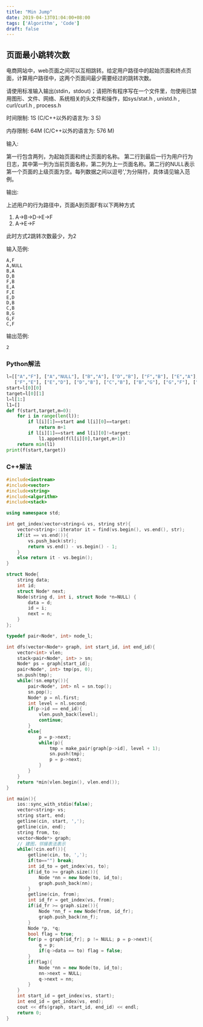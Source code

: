 ```yaml
---
title: "Min Jump"
date: 2019-04-13T01:04:00+08:00
tags: ['Algorithm', 'Code']
draft: false
---
```


## 页面最小跳转次数
电商网站中，web页面之间可以互相跳转。给定用户路径中的起始页面和终点页面，计算用户路径中，这两个页面间最少需要经过的跳转次数。

请使用标准输入输出(stdin，stdout)；请把所有程序写在一个文件里，勿使用已禁用图形、文件、网络、系统相关的头文件和操作，如sys/stat.h , unistd.h , curl/curl.h , process.h

时间限制: 1S (C/C++以外的语言为: 3 S)   

内存限制: 64M (C/C++以外的语言为: 576 M)

输入:

第一行包含两列，为起始页面和终止页面的名称。
第二行到最后一行为用户行为日志，其中第一列为当前页面名称，第二列为上一页面名称。第二行的NULL表示第一个页面的上级页面为空。每列数据之间以逗号','为分隔符，具体请见输入范例。

输出:

上述用户的行为路径中，页面A到页面F有以下两种方式 

1. A->B->D->E->F
2. A->E->F

此时方式2跳转次数最少，为2

输入范例:
```
A,F
A,NULL
B,A
D,B
F,B
E,A
F,E
E,D
D,B
C,B
B,G
G,F
C,F
```

输出范例:

```
2
```

### Python解法

```Python
l=[["A","F"], ["A","NULL"], ["B","A"], ["D","B"], ["F","B"], ["E","A"],
   ["F","E"], ["E","D"], ["D","B"], ["C","B"], ["B","G"], ["G","F"], ["C","F"]]
start=l[0][0]
target=l[0][1]
l=l[1:]
l1=[]
def f(start,target,m=0):
    for i in range(len(l)):
        if l[i][1]==start and l[i][0]==target:
            return m+1
        if l[i][1]==start and l[i][0]!=target:
            l1.append(f(l[i][0],target,m+1))
    return min(l1)
print(f(start,target))
```

### C++解法

```C++
#include<iostream>
#include<vector>
#include<string>
#include<algorithm>
#include<stack>

using namespace std;

int get_index(vector<string>& vs, string str){
    vector<string>::iterator it = find(vs.begin(), vs.end(), str);
    if(it == vs.end()){
        vs.push_back(str);
        return vs.end() - vs.begin() - 1;
    }
    else return it - vs.begin();
}

struct Node{
    string data;
    int id;
    struct Node* next;
    Node(string d, int i, struct Node *n=NULL) {
        data = d;
        id = i;
        next = n;
    } 
};

typedef pair<Node*, int> node_l;

int dfs(vector<Node*> graph, int start_id, int end_id){
    vector<int> vlen;
    stack<pair<Node*, int> > sn; 
    Node* ps = graph[start_id];
    pair<Node*, int> tmp(ps, 0);
    sn.push(tmp);
    while(!sn.empty()){
        pair<Node*, int> nl = sn.top();
        sn.pop();
        Node* p = nl.first;
        int level = nl.second;
        if(p->id == end_id){
            vlen.push_back(level);
            continue;
        }
        else{
            p = p->next;
            while(p){
                tmp = make_pair(graph[p->id], level + 1);
                sn.push(tmp);
                p = p->next;
            }
        }
    }
    return *min(vlen.begin(), vlen.end());
}

int main(){
    ios::sync_with_stdio(false);
    vector<string> vs;
    string start, end;
    getline(cin, start, ',');
    getline(cin, end);
    string from, to;
    vector<Node*> graph;
    // 建图，邻接表法表示
    while(!cin.eof()){
        getline(cin, to, ',');
        if(to=="") break;
        int id_to = get_index(vs, to);
        if(id_to >= graph.size()){
            Node *nn = new Node(to, id_to);
            graph.push_back(nn);
        }
        getline(cin, from);
        int id_fr = get_index(vs, from);
        if(id_fr >= graph.size()){
            Node *nn_f = new Node(from, id_fr);
            graph.push_back(nn_f);
        }
        Node *p, *q;
        bool flag = true;
        for(p = graph[id_fr]; p != NULL; p = p->next){
            q = p;
            if(q->data == to) flag = false;
        }
        if(flag){
            Node *nn = new Node(to, id_to);
            nn->next = NULL;
            q->next = nn;
        }
    }
    int start_id = get_index(vs, start);
    int end_id = get_index(vs, end);
    cout << dfs(graph, start_id, end_id) << endl;
    return 0;
}
```
